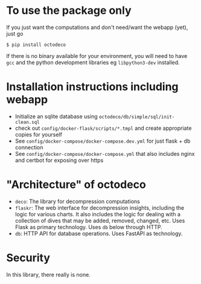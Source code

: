 # To use the package only
If you just want the computations and don't need/want the webapp (yet), just go

`$ pip install octodeco`

If there is no binary available for your environment, you will need to have `gcc` and 
the python development libraries eg `libpython3-dev` installed.

# Installation instructions including webapp
* Initialize an sqlite database using `octodeco/db/simple/sql/init-clean.sql`
* check out `config/docker-flask/scripts/*.tmpl` and create appropriate copies for yourself
* See `config/docker-compose/docker-compose.dev.yml` for just flask + db connection
* See `config/docker-compose/docker-compose.yml` that also includes nginx and certbot for exposing over https

# "Architecture" of octodeco
* `deco`: The library for decompression computations
* `flaskr`: The web interface for decompression insights, including the logic for various charts. 
  It also includes the logic for dealing with a collection of dives that may be added, removed, changed, etc.
  Uses Flask as primary technology. Uses `db` below through HTTP.
* `db`: HTTP API for database operations. Uses FastAPI as technology.

# Security
In this library, there really is none.